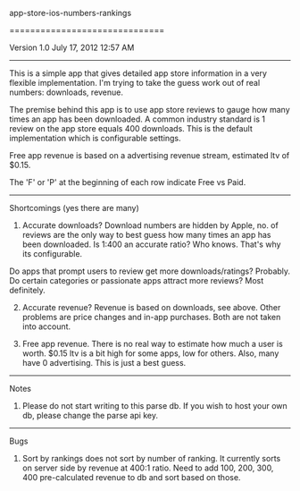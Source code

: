 app-store-ios-numbers-rankings

==============================

Version 1.0 July 17, 2012 12:57 AM

------------------------------

This is a simple app that gives detailed app store information in a very flexible implementation. I'm trying to take the guess work out of real numbers: downloads, revenue.

The premise behind this app is to use app store reviews to gauge how many times an app has been downloaded. A common industry standard is 1 review on the app store equals 400 downloads. This is the default implementation which is configurable settings.

Free app revenue is based on a advertising revenue stream, estimated ltv of $0.15. 

The 'F' or 'P' at the beginning of each row indicate Free vs Paid.

------------------------------

Shortcomings (yes there are many)

1. Accurate downloads? Download numbers are hidden by Apple, no. of reviews are the only way to best guess how many times an app has been downloaded. Is 1:400 an accurate ratio? Who knows. That's why its configurable. 

Do apps that prompt users to review get more downloads/ratings? Probably. Do certain categories or passionate apps attract more reviews? Most definitely. 

2. Accurate revenue? Revenue is based on downloads, see above. Other problems are price changes and in-app purchases. Both are not taken into account.

3. Free app revenue. There is no real way to estimate how much a user is worth. $0.15 ltv is a bit high for some apps, low for others. Also, many have 0 advertising. This is just a best guess.

------------------------------

Notes

1. Please do not start writing to this parse db. If you wish to host your own db, please change the parse api key. 

------------------------------

Bugs

1. Sort by rankings does not sort by number of ranking. It currently sorts on server side by revenue at 400:1 ratio. Need to add 100, 200, 300, 400 pre-calculated revenue to db and sort based on those.
